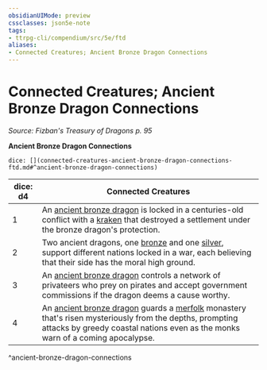 ```yaml
---
obsidianUIMode: preview
cssclasses: json5e-note
tags:
- ttrpg-cli/compendium/src/5e/ftd
aliases:
- Connected Creatures; Ancient Bronze Dragon Connections
---
```

# Connected Creatures; Ancient Bronze Dragon Connections
*Source: Fizban's Treasury of Dragons p. 95* 

**Ancient Bronze Dragon Connections**

`dice: [](connected-creatures-ancient-bronze-dragon-connections-ftd.md#^ancient-bronze-dragon-connections)`

| dice: d4 | Connected Creatures |
|----------|---------------------|
| 1 | An [ancient bronze dragon](Інструменти%20ДМ/CLI/bestiary/dragon/ancient-bronze-dragon-xmm.md) is locked in a centuries-old conflict with a [kraken](Інструменти%20ДМ/CLI/bestiary/monstrosity/kraken-xmm.md) that destroyed a settlement under the bronze dragon's protection. |
| 2 | Two ancient dragons, one [bronze](Інструменти%20ДМ/CLI/bestiary/dragon/ancient-bronze-dragon-xmm.md) and one [silver](Інструменти%20ДМ/CLI/bestiary/dragon/ancient-silver-dragon-xmm.md), support different nations locked in a war, each believing that their side has the moral high ground. |
| 3 | An [ancient bronze dragon](Інструменти%20ДМ/CLI/bestiary/dragon/ancient-bronze-dragon-xmm.md) controls a network of privateers who prey on pirates and accept government commissions if the dragon deems a cause worthy. |
| 4 | An [ancient bronze dragon](Інструменти%20ДМ/CLI/bestiary/dragon/ancient-bronze-dragon-xmm.md) guards a [merfolk](Інструменти%20ДМ/CLI/bestiary/elemental/merfolk-skirmisher-xmm.md) monastery that's risen mysteriously from the depths, prompting attacks by greedy coastal nations even as the monks warn of a coming apocalypse. |
^ancient-bronze-dragon-connections